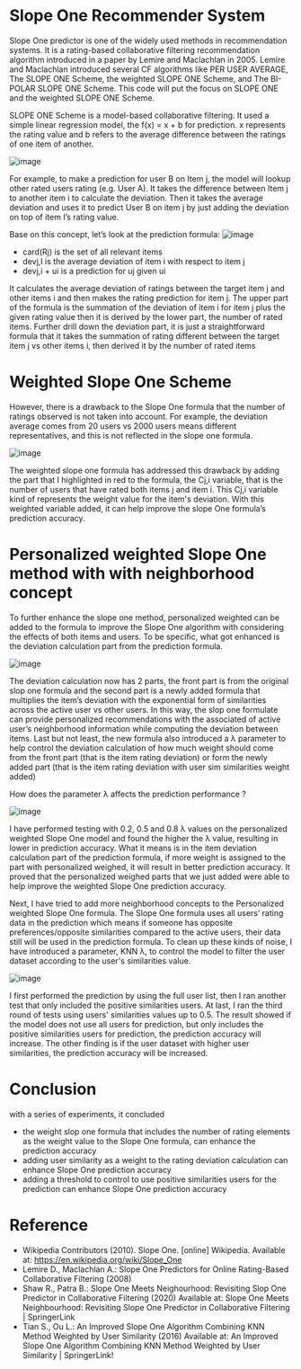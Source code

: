 # Slope One Recommender System
Slope One predictor is one of the widely used methods in recommendation systems. It is a rating-based collaborative filtering recommendation algorithm introduced in a paper by Lemire and Maclachlan in 2005.  Lemire and Maclachlan introduced several CF algorithms like PER USER AVERAGE, The SLOPE ONE Scheme, the weighted SLOPE ONE Scheme, and The BI-POLAR SLOPE ONE Scheme. This code will put the focus on SLOPE ONE and the weighted SLOPE ONE Scheme.

SLOPE ONE Scheme is a model-based collaborative filtering. It used a simple linear regression model, the f(x) = x + b for prediction. x represents the rating value and b refers to the average difference between the ratings of one item of another.

![image](https://github.com/kitwong5/weighted_slope_one.github.io/assets/142315009/9f3c7097-7464-4cb0-970a-95af4f1f9571)

For example,  to make a prediction for user B on Item j, the model will lookup other rated users rating (e.g. User A). It takes the difference between Item j to another item i to calculate the deviation.  Then it takes the average deviation and uses it to predict User B on item j by just adding the deviation on top of item I’s rating value.

Base on this concept, let’s look at the prediction formula:
![image](https://github.com/kitwong5/weighted_slope_one.github.io/assets/142315009/883d7f39-061a-4edf-a4f8-d4c341386a58)

- card(Rj) is the set of all relevant items
- devj,I is the average deviation of item i with respect to item j
- devj,i + ui is a prediction for uj given ui

It calculates the average deviation of ratings between the target item j and other items i and then makes the rating prediction for item j.  The upper part of the formula is the summation of the deviation of item i for item j plus the given rating value then it is derived by the lower part, the number of rated items.  Further drill down the deviation part, it is just a straightforward formula that it takes the summation of rating different between the target item j vs other items i, then derived it by the number of rated items 

# Weighted Slope One Scheme
However, there is a drawback to the Slope One formula that the number of ratings observed is not taken into account.  For example, the deviation average comes from 20 users vs 2000 users means different representatives, and this is not reflected in the slope one formula.

![image](https://github.com/kitwong5/weighted_slope_one.github.io/assets/142315009/615b0270-444e-48f2-a3ea-7cee11cc542a)

The weighted slope one formula has addressed this drawback by adding the part that I highlighted in red to the formula, the Cj,i variable, that is the number of users that have rated both items j and item i.  This Cj,i variable kind of represents the weight value for the item's deviation. With this weighted variable added, it can help improve the slope One formula’s prediction accuracy. 

# Personalized weighted Slope One method with with neighborhood concept
To further enhance the slope one method, personalized weighted can be added to the formula to improve the Slope One algorithm with considering the effects of both items and users.  To be specific, what got enhanced is the deviation calculation part from the prediction formula. 

![image](https://github.com/kitwong5/weighted_slope_one.github.io/assets/142315009/d32e2e83-de46-417c-9f8b-5251196ec840)

The deviation calculation now has 2 parts, the front part is from the original slop one formula and the second part is a newly added formula that multiplies the item’s deviation with the exponential form of similarities across the active user vs other users.  In this way, the slop one formulate can provide personalized recommendations with the associated of active user’s neighborhood information while computing the deviation between items.  Last but not least, the new formula also introduced a λ parameter to help control the deviation calculation of how much weight should come from the front part (that is the item rating deviation) 
or form the newly added part (that is the item rating deviation with user sim similarities weight added)

How does the parameter λ affects the prediction performance ? 

![image](https://github.com/kitwong5/weighted_slope_one.github.io/assets/142315009/02f45a44-941d-4950-8341-c472d49d4627)

I have performed testing with 0.2, 0.5 and 0.8 λ values on the personalized weighted Slope One model and found the higher the λ value, resulting in lower in prediction accuracy.  What it means is in the item deviation calculation part of the prediction formula, if more weight is assigned to the part with personalized weighed, it will result in better prediction accuracy.  It proved that the personalized weighed parts that we just added were able to help improve the weighted Slope One prediction accuracy.

Next, I have tried to add more neighborhood concepts to the Personalized weighted Slope One formula.  The Slope One formula uses all users’ rating data in the prediction
which means if someone has opposite preferences/opposite similarities compared to the active users, their data still will be used in the prediction formula.  To clean up these kinds of noise, I have introduced a parameter, KNN λ, to control the model to filter the user dataset according to the user's similarities value.

![image](https://github.com/kitwong5/weighted_slope_one.github.io/assets/142315009/78a16e01-2a11-4078-b1c8-af3a6aa00322)

I first performed the prediction by using the full user list, then I ran another test that only included the positive similarities users. At last, I ran the third round of tests using users' similarities values up to 0.5. The result showed if the model does not use all users for prediction, but only includes the positive similarities users for prediction, the prediction accuracy will increase. The other finding is if the user dataset with higher user similarities, the prediction accuracy will be increased.

# Conclusion

with a series of experiments, it concluded 
- the weight slop one formula that includes the number of rating elements as the weight value to the Slope One formula, can enhance the prediction accuracy
- adding user similarity as a weight to the rating deviation calculation can enhance Slope One prediction accuracy
- adding a threshold to control to use positive similarities users for the prediction can enhance Slope One prediction accuracy

# Reference
- Wikipedia Contributors (2010). Slope One. [online] Wikipedia. Available at: https://en.wikipedia.org/wiki/Slope_One
- Lemire D., Maclachlan A.: Slope One Predictors for Online Rating-Based Collaborative Filtering (2008)
- Shaw R., Patra B.: Slope One Meets Neighourhood: Revisiting Slop One Predictor in Collaborative Filtering (2020)  Available at: Slope One Meets Neighbourhood: Revisiting Slope One Predictor in Collaborative Filtering | SpringerLink
- Tian S., Ou L.: An Improved Slope One Algorithm Combining KNN Method Weighted by User Similarity (2016)  Available at: An Improved Slope One Algorithm Combining KNN Method Weighted by User Similarity | SpringerLink!



